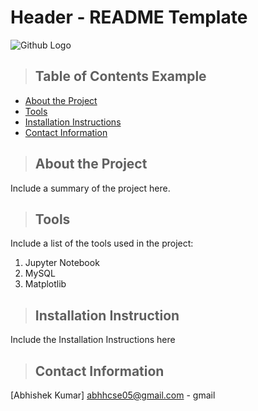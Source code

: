 # Header - README Template
![Github Logo](https://github.githubassets.com/images/modules/logos_page/Octocat.png "Github logo - markdown")

>## Table of Contents Example
* [About the Project](#about_the_project)
* [Tools](#tools)
* [Installation Instructions](#installation_instructions)
* [Contact Information](#contact)
<a class="anchor" id="about the project"></a>
>## About the Project
Include a summary of the project here.

<a class="anchor" id="tools"></a>
>## Tools
Include a list of the tools used in the project:
1. Jupyter Notebook
2. MySQL
3. Matplotlib

<a class="anchor" id="Install"></a>
>## Installation Instruction
Include the Installation Instructions here
<a class="anchor" id="contact"></a>
>## Contact Information
[Abhishek Kumar]
[abhhcse05@gmail.com](https://twitter.com/BillGates) - gmail


